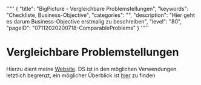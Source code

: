 '''''
{
"title": "BigPicture - Vergleichbare Problemstellungen",
"keywords": "Checkliste, Business-Objective",
"categories": "",
"description": "Hier geht es darum Business-Objective erstmalig zu beschreiben",
"level": "80",
"pageID": "07112020200718-ComparableProblems"
}
'''''
<h1>Vergleichbare Problemstellungen</h1>

Hierzu dient meine [Website](https://www.jhc90.github.io). DS ist in den möglichen Verwendungen letztlich begrenzt, ein möglicher Überblick ist [hier](./../Theorie/001_Algorithmen.md) zu finden